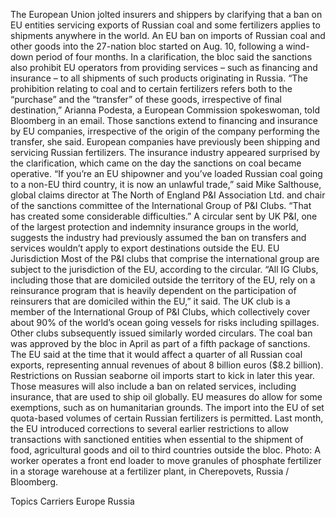 The European Union jolted insurers and shippers by clarifying that a ban on EU entities servicing exports of Russian coal and some fertilizers applies to shipments anywhere in the world.
An EU ban on imports of Russian coal and other goods into the 27-nation bloc started on Aug. 10, following a wind-down period of four months. In a clarification, the bloc said the sanctions also prohibit EU operators from providing services – such as financing and insurance – to all shipments of such products originating in Russia.
“The prohibition relating to coal and to certain fertilizers refers both to the “purchase” and the “transfer” of these goods, irrespective of final destination,” Arianna Podesta, a European Commission spokeswoman, told Bloomberg in an email. Those sanctions extend to financing and insurance by EU companies, irrespective of the origin of the company performing the transfer, she said.
European companies have previously been shipping and servicing Russian fertilizers. The insurance industry appeared surprised by the clarification, which came on the day the sanctions on coal became operative.
“If you’re an EU shipowner and you’ve loaded Russian coal going to a non-EU third country, it is now an unlawful trade,” said Mike Salthouse, global claims director at The North of England P&I Association Ltd. and chair of the sanctions committee of the International Group of P&I Clubs. “That has created some considerable difficulties.”
A circular sent by UK P&I, one of the largest protection and indemnity insurance groups in the world, suggests the industry had previously assumed the ban on transfers and services wouldn’t apply to export destinations outside the EU.
EU Jurisdiction
Most of the P&I clubs that comprise the international group are subject to the jurisdiction of the EU, according to the circular. “All IG Clubs, including those that are domiciled outside the territory of the EU, rely on a reinsurance program that is heavily dependent on the participation of reinsurers that are domiciled within the EU,” it said.
The UK club is a member of the International Group of P&I Clubs, which collectively cover about 90% of the world’s ocean going vessels for risks including spillages. Other clubs subsequently issued similarly worded circulars.
The coal ban was approved by the bloc in April as part of a fifth package of sanctions. The EU said at the time that it would affect a quarter of all Russian coal exports, representing annual revenues of about 8 billion euros ($8.2 billion).
Restrictions on Russian seaborne oil imports start to kick in later this year. Those measures will also include a ban on related services, including insurance, that are used to ship oil globally.
EU measures do allow for some exemptions, such as on humanitarian grounds. The import into the EU of set quota-based volumes of certain Russian fertilizers is permitted. Last month, the EU introduced corrections to several earlier restrictions to allow transactions with sanctioned entities when essential to the shipment of food, agricultural goods and oil to third countries outside the bloc.
Photo: A worker operates a front end loader to move granules of phosphate fertilizer in a storage warehouse at a fertilizer plant, in Cherepovets, Russia / Bloomberg.

Topics
Carriers
Europe
Russia
